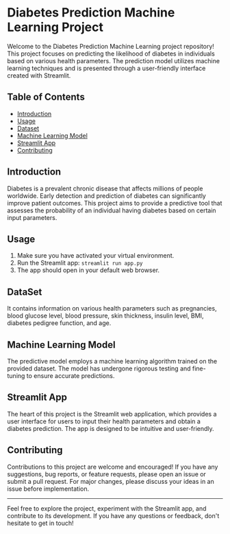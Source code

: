 # Diabetes Prediction Machine Learning Project
Welcome to the Diabetes Prediction Machine Learning project repository! This project focuses on predicting the likelihood of diabetes in individuals based on various health parameters. The prediction model utilizes machine learning techniques and is presented through a user-friendly interface created with Streamlit.

## Table of Contents

- [Introduction](#introduction)
- [Usage](#usage)
- [Dataset](#dataset)
- [Machine Learning Model](#machine-learning-model)
- [Streamlit App](#streamlit-app)
- [Contributing](#contributing)

## Introduction

Diabetes is a prevalent chronic disease that affects millions of people worldwide. Early detection and prediction of diabetes can significantly improve patient outcomes. This project aims to provide a predictive tool that assesses the probability of an individual having diabetes based on certain input parameters.

## Usage

1. Make sure you have activated your virtual environment.
2. Run the Streamlit app: `streamlit run app.py`
3. The app should open in your default web browser.

## DataSet
It contains information on various health parameters such as pregnancies, blood glucose level, blood pressure, skin thickness, insulin level, BMI, diabetes pedigree function, and age.

## Machine Learning Model

The predictive model employs a machine learning algorithm trained on the provided dataset. The model has undergone rigorous testing and fine-tuning to ensure accurate predictions.

## Streamlit App

The heart of this project is the Streamlit web application, which provides a user interface for users to input their health parameters and obtain a diabetes prediction. The app is designed to be intuitive and user-friendly.

## Contributing

Contributions to this project are welcome and encouraged! If you have any suggestions, bug reports, or feature requests, please open an issue or submit a pull request. For major changes, please discuss your ideas in an issue before implementation.

---
Feel free to explore the project, experiment with the Streamlit app, and contribute to its development. If you have any questions or feedback, don't hesitate to get in touch!
